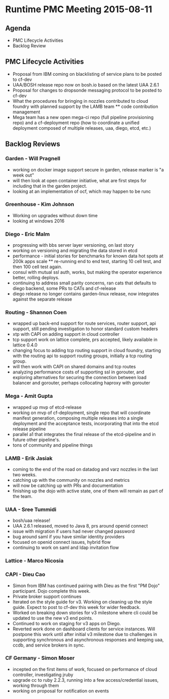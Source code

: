# Runtime PMC Meeting 2015-08-11

## Agenda
* PMC Lifecycle Activities
* Backlog Review

## PMC Lifecycle Activities
* Proposal from IBM coming on blacklisting of service plans to be posted to cf-dev
* UAA/BOSH release repo now on bosh.io based on the latest UAA 2.6.1
* Proposal for changes to dropsonde messaging protocol to be posted to cf-dev
* What the procedures for bringing in nozzles contributed to cloud foundry with planned support by the LAMB team
** code contribution management
* Mega team has a new open mega-ci repo (full pipeline provisioning repo) and a cf-deployment repo (how to coordinate a unified deployment composed of multiple releases, uaa, diego, etcd, etc.)  

## Backlog Reviews

### Garden - Will Pragnell
* working on docker image support secure in garden, release marker is "a week out"
* will then look at open container initiative, what are first steps for including that in the garden project.
* looking at an implementation of ocf, which may happen to be runc

### Greenhouse - Kim Johnson
* Working on upgrades without down time
* looking at windows 2016

### Diego - Eric Malm
* progressing with bbs server layer versioning, on last story
* working on versioning and migrating the data stored in etcd
* performance - initial stories for benchmarks for known data hot spots at 200k apps scale
** re-running end to end test, starting 10 cell test, and then 100 cell test again.
* consul with mutual ssl auth, works, but making the operator experience better, rolling deploys.
* continuing to address small parity concerns, ran cats that defaults to diego backend, some PRs to CATs and cf-release
* diego release no longer contains garden-linux release, now integrates against the separate release

### Routing - Shannon Coen
* wrapped up back-end support for route services, router support, api support, still pending investigation to honor standard custom headers
* xtp with CAPI on adding support in cloud controller
* tcp support work on lattice complete, prs accepted, likely available in lattice 0.4.0
* changing focus to adding tcp routing support in cloud foundry, starting with the routing api to support routing groups, initially a tcp routing group.
* will then work with CAPI on shared domains and tcp routes
* analyzing performance costs of supporting ssl in gorouter, and exploring alternatives for securing the connection between load balancer and gorouter, perhaps collocating haproxy with gorouter

### Mega - Amit Gupta
* wrapped up mvp of etcd-release
* working on mvp of cf-deployment, single repo that will coordinate manifest generation, composing multiple releases into a single deployment and the acceptance tests, incorporating that into the etcd release pipeline
* parallel a1 that integrates the final release of the etcd-pipeline and in future other pipeline's.
* tons of community and pipeline things

### LAMB - Erik Jasiak
* coming to the end of the road on datadog and varz nozzles in the last two weeks. 
* catching up with the community on nozzles and metrics
* will now be catching up with PRs and documentation
* finishing up the dojo with active state, one of them will remain as part of the team.

### UAA - Sree Tummidi
* bosh/uaa release!
* UAA 2.6.1 released, moved to Java 8, prs around openid connect
* issue with migration if users had never changed password
* bug around saml if you have similar identity providers
* focused on openid connect issues, hybrid flow
* continuing to work on saml and ldap invitation flow

### Lattice - Marco Nicosia


### CAPI - Dieu Cao
* Simon from IBM has continued pairing with Dieu as the first "PM Dojo" participant. Dojo complete this week.
* Private broker support continues
* Iterated on the style guide for v3. Working on cleaning up the style guide. Expect to post to cf-dev this week for wider feedback.
* Worked on breaking down stories for v3 milestone where cli could be updated to use the new v3 end points.
* Continued to work on staging for v3 apps on Diego.
* Reverted work done on dashboard clients for service instances.  Will postpone this work until after initial v3 milestone due to challenges in supporting synchronous and asynchronous responses and keeping uaa, ccdb, and service brokers in sync.

### CF Germany - Simon Moser
* incepted on the first items of work, focused on performance of cloud controller, investigating jruby
* upgrade cc to ruby 2.2.3, running into a few access/credential issues, working through them
* working on proposal for notification on events




